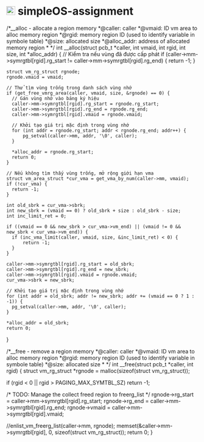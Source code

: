# <img src="https://upload.wikimedia.org/wikipedia/commons/f/f0/HCMCUT.svg" alt="HCMUT" width="23" /> simpleOS-assignment




/*__alloc - allocate a region memory
 *@caller: caller
 *@vmaid: ID vm area to alloc memory region
 *@rgid: memory region ID (used to identify variable in symbole table)
 *@size: allocated size 
 *@alloc_addr: address of allocated memory region
 *
 */
int __alloc(struct pcb_t *caller, int vmaid, int rgid, int size, int *alloc_addr) {
    // Kiểm tra nếu vùng đã được cấp phát
    if (caller->mm->symrgtbl[rgid].rg_start != caller->mm->symrgtbl[rgid].rg_end) {
      return -1;
    }

    struct vm_rg_struct rgnode;
    rgnode.vmaid = vmaid;

    // Thử tìm vùng trống trong danh sách vùng nhớ
    if (get_free_vmrg_area(caller, vmaid, size, &rgnode) == 0) {
      // Gán vùng nhớ vào bảng ký hiệu
      caller->mm->symrgtbl[rgid].rg_start = rgnode.rg_start;
      caller->mm->symrgtbl[rgid].rg_end = rgnode.rg_end;
      caller->mm->symrgtbl[rgid].vmaid = rgnode.vmaid;

      // Khởi tạo giá trị mặc định trong vùng nhớ
      for (int addr = rgnode.rg_start; addr < rgnode.rg_end; addr++) {
          pg_setval(caller->mm, addr, '\0', caller);
      }

      *alloc_addr = rgnode.rg_start;
      return 0;
    }

    // Nếu không tìm thấy vùng trống, mở rộng giới hạn vma
    struct vm_area_struct *cur_vma = get_vma_by_num(caller->mm, vmaid);
    if (!cur_vma) {
      return -1;  
    }
    
    int old_sbrk = cur_vma->sbrk;
    int new_sbrk = (vmaid == 0) ? old_sbrk + size : old_sbrk - size;
    int inc_limit_ret = 0;
    
    if ((vmaid == 0 && new_sbrk > cur_vma->vm_end) || (vmaid != 0 && new_sbrk < cur_vma->vm_end)) {
      if (inc_vma_limit(caller, vmaid, size, &inc_limit_ret) < 0) {
          return -1;
      }
    }
    
    caller->mm->symrgtbl[rgid].rg_start = old_sbrk;
    caller->mm->symrgtbl[rgid].rg_end = new_sbrk;
    caller->mm->symrgtbl[rgid].vmaid = rgnode.vmaid;
    cur_vma->sbrk = new_sbrk;

    // Khởi tạo giá trị mặc định trong vùng nhớ
    for (int addr = old_sbrk; addr != new_sbrk; addr += (vmaid == 0 ? 1 : -1)) {
      pg_setval(caller->mm, addr, '\0', caller);
    }

    *alloc_addr = old_sbrk;
    return 0;
}

/*__free - remove a region memory
 *@caller: caller
 *@vmaid: ID vm area to alloc memory region
 *@rgid: memory region ID (used to identify variable in symbole table)
 *@size: allocated size 
 *
 */
int __free(struct pcb_t *caller, int rgid)
{
  struct vm_rg_struct *rgnode = malloc(sizeof(struct vm_rg_struct));

  if (rgid < 0 || rgid > PAGING_MAX_SYMTBL_SZ)
    return -1;

  /* TODO: Manage the collect freed region to freerg_list */
  rgnode->rg_start = caller->mm->symrgtbl[rgid].rg_start;
  rgnode->rg_end = caller->mm->symrgtbl[rgid].rg_end;
  rgnode->vmaid = caller->mm->symrgtbl[rgid].vmaid;
  
  //enlist_vm_freerg_list(caller->mm, rgnode);
  memset(&caller->mm->symrgtbl[rgid], 0, sizeof(struct vm_rg_struct));
  return 0;
}
